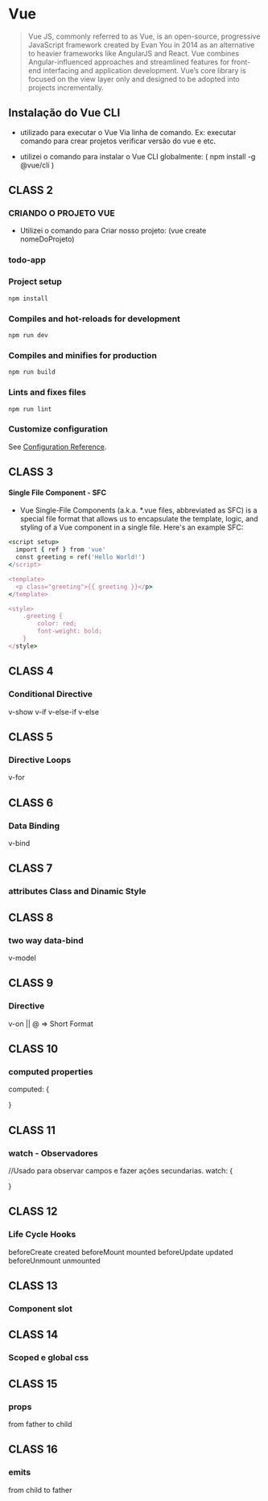 # Vue 

> Vue JS, commonly referred to as Vue, is an open-source, progressive JavaScript framework created by Evan You in 2014 as an alternative to heavier frameworks like AngularJS and React. Vue combines Angular-influenced approaches and streamlined features for front-end interfacing and application development. Vue’s core library is focused on the view layer only and designed to be adopted into projects incrementally.

## Instalação do Vue CLI

- utilizado para executar o Vue Via linha de comando. Ex: executar comando para crear projetos verificar versão do vue e etc.

- utilizei o comando para instalar o Vue CLI globalmente: ( npm install -g @vue/cli )




## CLASS 2 
### CRIANDO O PROJETO VUE 

- Utilizei o comando para Criar nosso projeto: (vue create nomeDoProjeto)
### todo-app

### Project setup
```
npm install
```
### Compiles and hot-reloads for development
```
npm run dev
```
### Compiles and minifies for production
```
npm run build
```
### Lints and fixes files
```
npm run lint
```
### Customize configuration
See [Configuration Reference](https://cli.vuejs.org/config/).

## CLASS 3

#### Single File Component - SFC

- Vue Single-File Components (a.k.a. *.vue files, abbreviated as SFC) is a special file format that allows us to encapsulate the template, logic, and styling of a Vue component in a single file. Here's an example SFC:
   
```ruby
<script setup>
  import { ref } from 'vue'
  const greeting = ref('Hello World!')
</script>

<template>
  <p class="greeting">{{ greeting }}</p>
</template>

<style>
    .greeting {
        color: red;
        font-weight: bold;
    }
</style>
```

## CLASS 4
### Conditional Directive

 v-show
 v-if
 v-else-if
 v-else

## CLASS 5
### Directive Loops

 v-for

## CLASS 6
### Data Binding 

 v-bind 

## CLASS 7
### attributes Class and Dinamic Style

## CLASS 8
### two way data-bind

 v-model

## CLASS 9
### Directive

 v-on || @ => Short Format

## CLASS 10
### computed properties

computed: {
  
}

## CLASS 11
### watch - Observadores
//Usado para observar campos e fazer ações secundarias.
watch: {

}

## CLASS 12
### Life Cycle Hooks
  beforeCreate
  created
  beforeMount
  mounted
  beforeUpdate
  updated
  beforeUnmount
  unmounted

## CLASS 13
### Component slot

## CLASS 14
### Scoped e global css

## CLASS 15
### props
from father to child

## CLASS 16
### emits
from child to father

